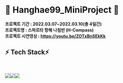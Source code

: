 # 🌱 Hanghae99_MiniProject 🌱

<strong>프로젝트 기간 : 2022.03.07~2022.03.10(총 4일간)</strong>
<br>
<strong>프로젝트명 : 스파르타 항해 나침반 (H-Compass)</strong>
<br>
<strong>프로젝트 시연영상 : https://youtu.be/ZOTxBnSEkKk</strong>
<br>
<h2><strong>⚡ Tech Stack⚡</strong></h2>
</br>
<p><img src="https://img.shields.io/badge/Html-E34F26?style=flat-square&logo=Html5&logoColor=white"/><img src="https://img.shields.io/badge/CSS-1572B6?style=flat-square&logo=CSS3&logoColor=white"/><img src="https://img.shields.io/badge/JavaScript-F7DF1E?style=flat-square&logo=JavaScript&logoColor=white"/></p>
